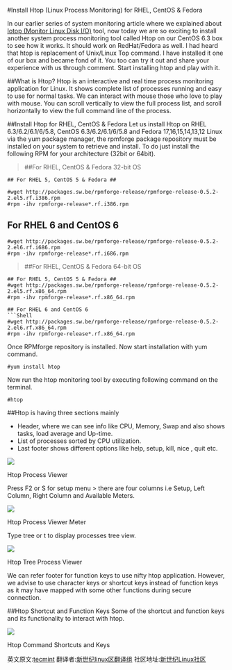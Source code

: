 #Install Htop (Linux Process Monitoring) for RHEL, CentOS & Fedora

In our earlier series of system monitoring article where we explained about [Iotop (Monitor Linux Disk I/O)](http://www.tecmint.com/install-iotop-monitor-linux-disk-io-in-rhel-centos-and-fedora/) tool, now today we are so exciting to install another system process monitoring tool called Htop on our CentOS 6.3 box to see how it works. It should work on RedHat/Fedora as well. I had heard that htop is replacement of Unix/Linux Top command. I have installed it one of our box and became fond of it. You too can try it out and share your experience with us through comment.  Start installing htop and play with it.

##What is Htop?
Htop is an interactive and real time process monitoring application for Linux. It shows complete list of processes running and easy to use for normal tasks. We can interact with mouse those who love to play with mouse. You can scroll vertically to view the full process list, and scroll horizontally to view the full command line of the process.

##Install Htop for RHEL, CentOS & Fedora
Let us install Htop on RHEL 6.3/6.2/6.1/6/5.8, CentOS 6.3/6.2/6.1/6/5.8 and Fedora 17,16,15,14,13,12 Linux via the yum package manager, the rpmforge package repository must be installed on your system to retrieve and install. To do just install the following RPM for your architecture (32bit or 64bit).

> ##For RHEL, CentOS & Fedora 32-bit OS

```Shell
## For RHEL 5, CentOS 5 & Fedora ##

#wget http://packages.sw.be/rpmforge-release/rpmforge-release-0.5.2-2.el5.rf.i386.rpm
#rpm -ihv rpmforge-release*.rf.i386.rpm
```
## For RHEL 6 and CentOS 6
```Shell
#wget http://packages.sw.be/rpmforge-release/rpmforge-release-0.5.2-2.el6.rf.i686.rpm
#rpm -ihv rpmforge-release*.rf.i686.rpm
```

> ##For RHEL, CentOS & Fedora 64-bit OS
```Shell
## For RHEL 5, CentOS 5 & Fedora ##
#wget http://packages.sw.be/rpmforge-release/rpmforge-release-0.5.2-2.el5.rf.x86_64.rpm
#rpm -ihv rpmforge-release*.rf.x86_64.rpm 

## For RHEL 6 and CentOS 6
```Shell
#wget http://packages.sw.be/rpmforge-release/rpmforge-release-0.5.2-2.el6.rf.x86_64.rpm
#rpm -ihv rpmforge-release*.rf.x86_64.rpm
```

Once RPMforge repository is installed. Now start installation with yum command.
```Shell
#yum install htop
```
Now run the htop monitoring tool by executing following command on the terminal.
```Shell
#htop
```

##Htop is having three sections mainly
* Header, where we can see info like CPU, Memory, Swap and also shows tasks, load average and Up-time.
* List of processes sorted by CPU utilization.
* Last footer shows different options like help, setup, kill, nice , quit etc.

<img src='http://www.tecmint.com/wp-content/uploads/2012/08/htop-3.jpg'>

Htop Process Viewer

Press F2 or S for setup menu > there are four columns i.e Setup, Left Column, Right Column and Available Meters.

<img src='http://www.tecmint.com/wp-content/uploads/2012/08/htop-4.jpg'>

Htop Process Viewer Meter

Type tree or t to display processes tree view.

<img src='http://www.tecmint.com/wp-content/uploads/2012/08/htop-5.jpg'>

Htop Tree Process Viewer

We can refer footer for function keys to use nifty htop application. However, we advise to use character keys or shortcut keys instead of function keys as it may have mapped with some other functions during secure connection.

##Htop Shortcut and Function Keys
Some of the shortcut and function keys and its functionality to interact with htop.

<img src='http://www.tecmint.com/wp-content/uploads/2012/08/Htop-Shortcuts.png'>

Htop Command Shortcuts and Keys

英文原文:[tecmint](http://www.tecmint.com/install-htop-linux-process-monitoring-for-rhel-centos-fedora/) 翻译者:[新世纪linux区翻译组](https://github.com/21ops/21opsttug) 社区地址:[新世纪Linux社区](http://www.21ops.com)
